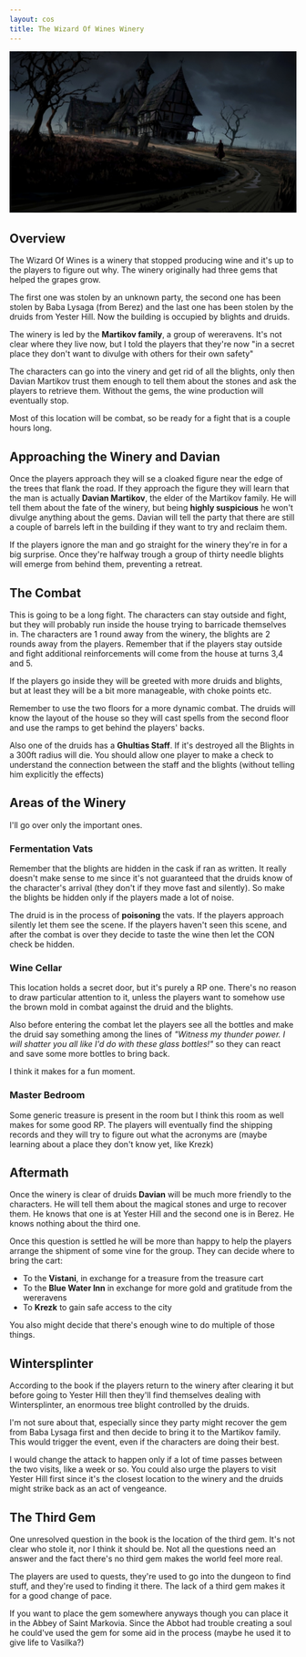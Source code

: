 ```yaml
---
layout: cos
title: The Wizard Of Wines Winery
---
```


![Header](/images/header_wine.jpg)

## Overview 

The Wizard Of Wines is a winery that stopped producing wine and it's up to the players to figure out why. The winery originally had three gems that helped the grapes grow.

The first one was stolen by an unknown party, the second one has been stolen by Baba Lysaga (from Berez) and the last one has been stolen by the druids from Yester Hill. Now the building is occupied by blights and druids.

The winery is led by the **Martikov family**, a group of wereravens. It's not clear where they live now, but I told the players that they're now "in a secret place they don't want to divulge with others for their own safety"

The characters can go into the vinery and get rid of all the blights, only then Davian Martikov  trust them enough to tell them about the stones and ask the players to retrieve them. Without the gems, the wine production will eventually stop.

Most of this location will be combat, so be ready for a fight that is a couple hours long.

## Approaching the Winery and Davian

Once the players approach they will se a cloaked figure near the edge of the trees that flank the road. If they approach the figure they will learn that the man is actually **Davian Martikov**, the elder of the Martikov family. He will tell them about the fate of the winery, but being **highly suspicious** he won't divulge anything about the gems. Davian will tell the party that there are still a couple of barrels left in the building if they want to try and reclaim them.

If the players ignore the man and go straight for the winery they're in for a big surprise. Once they're halfway trough a group of thirty needle blights will emerge from behind them, preventing a retreat.

## The Combat

This is going to be a long fight. The characters can stay outside and fight, but they will probably run inside the house trying to barricade themselves in. The characters are 1 round away from the winery, the blights are 2 rounds away from the players. Remember that if the players stay outside and fight additional reinforcements will come from the house at turns 3,4 and 5.

If the players go inside they will be greeted with more druids and blights, but at least they will be a bit more manageable, with choke points etc.

Remember to use the two floors for a more dynamic combat. The druids will know the layout of the house so they will cast spells from the second floor and use the ramps to get behind the players' backs.

Also one of the druids has a **Ghultias Staff**. If it's destroyed all the Blights in a 300ft radius will die.  You should allow one player to make a check to understand the connection between the staff and the blights (without telling him explicitly the effects)

## Areas of the Winery

I'll go over only the important ones.

### Fermentation Vats

Remember that the blights are hidden in the cask if ran as written. It really doesn't make sense to me since it's not guaranteed that the druids know of the character's arrival (they don't if they move fast and silently). So make the blights be hidden only if the players made a lot of noise.

The druid is in the process of **poisoning** the vats. If the players approach silently let them see the scene. If the players haven't seen this scene, and after the combat is over they decide to taste the wine then let the CON check be hidden.

### Wine Cellar

This location holds a secret door, but it's purely a RP one. There's no reason to draw particular attention to it, unless the players want to somehow use the brown mold  in combat against the druid and the blights. 

Also before entering the combat let the players see all the bottles and make the druid say something among the lines of *"Witness my thunder power. I will shatter you all like I'd do with these glass bottles!"* so they can react and save some more bottles to bring back.

I think it makes for a fun moment.

### Master Bedroom

Some generic treasure is present in the room but I think this room as well makes for some good RP. The players will eventually find the shipping records and they will try to figure out what the acronyms are (maybe learning about a place they don't know yet, like Krezk)

## Aftermath

Once the winery is clear of druids **Davian** will be much more friendly to the characters. He will tell them about the magical stones and urge to recover them. He knows that one is at Yester Hill and the second one is in Berez. He knows nothing about the third one.

Once this question is settled he will be more than happy to help the players arrange the shipment of some vine 
for the  group. They can decide where to bring the cart: 
* To the **Vistani**, in exchange for a treasure from the treasure cart
* To the **Blue Water Inn** in exchange for more gold and gratitude from the wereravens
* To **Krezk** to gain safe access to the city

You also might decide that there's enough wine to do multiple of those things.

## Wintersplinter

According to the book if the players return to the winery after clearing it but before going to Yester Hill  then they'll find themselves dealing with Wintersplinter, an enormous tree blight controlled by the druids. 

I'm not sure about that, especially since they party might recover the gem from Baba Lysaga first and then decide to bring it to the Martikov family. This would trigger the event, even if the characters are doing their best.

I would change the attack to happen only if a lot of time passes between the two visits, like a week or so. You could also urge the players to visit Yester Hill first since it's the closest location to the winery and the druids might strike back as an act of vengeance. 

## The Third Gem

One unresolved question in the book is the location of the third gem. It's not clear who stole it, nor I think it should be. Not all the questions need an answer and the fact there's no third gem makes the world feel more real.

The players are used to quests, they're used to go into the dungeon to find stuff, and they're used to finding it there. The lack of a third gem makes it for a good change of pace. 

If you want to place the gem somewhere anyways though you can place it in the Abbey of Saint Markovia. Since the Abbot had trouble creating a soul he could've used the gem for some aid in the process (maybe he used it to give life to Vasilka?)